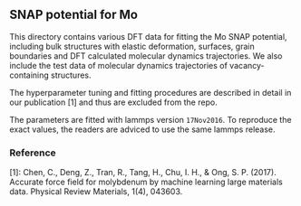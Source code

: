 ## SNAP potential for Mo

This directory contains various DFT data for fitting the Mo SNAP potential, including bulk structures with elastic deformation, surfaces, grain boundaries and DFT calculated molecular dynamics trajectories. We also include the test data of molecular dynamics trajectories of vacancy-containing structures.

The hyperparameter tuning and fitting procedures are described in detail in our publication [1] and thus are excluded from the repo.

The parameters are fitted with lammps version `17Nov2016`. To reproduce the exact values, the readers are adviced to use the same lammps release.

### Reference
[1]: Chen, C., Deng, Z., Tran, R., Tang, H., Chu, I. H., & Ong, S. P. (2017). Accurate force field for molybdenum by machine learning large materials data. Physical Review Materials, 1(4), 043603.
